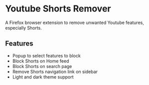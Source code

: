 # Youtube Shorts Remover

A Firefox browser extension to remove unwanted Youtube features, especially Shorts.

## Features

- Popup to select features to block
- Block Shorts on Home feed
- Block Shorts on search page
- Remove Shorts navigation link on sidebar
- Light and dark theme support
